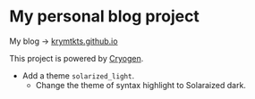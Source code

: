 My personal blog project
========================

My blog -> [krymtkts.github.io](https://krymtkts.github.io)

This project is powered by [Cryogen](http://cryogenweb.org/).

- Add a theme `solarized_light`.
  - Change the theme of syntax highlight to Solaraized dark.
